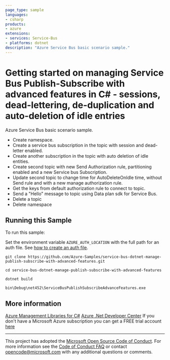 ```yaml
---
page_type: sample
languages:
- csharp
products:
- azure
extensions:
- services: Service-Bus
- platforms: dotnet
description: "Azure Service Bus basic scenario sample."
---
```


# Getting started on managing Service Bus Publish-Subscribe with advanced features in C# - sessions, dead-lettering, de-duplication and auto-deletion of idle entries

 Azure Service Bus basic scenario sample.
 - Create namespace.
 - Create a service bus subscription in the topic with session and dead-letter enabled.
 - Create another subscription in the topic with auto deletion of idle entities.
 - Create second topic with new Send Authorization rule, partitioning enabled and a new Service bus Subscription.
 - Update second topic to change time for AutoDeleteOnIdle time, without Send rule and with a new manage authorization rule.
 - Get the keys from default authorization rule to connect to topic.
 - Send a "Hello" message to topic using Data plan sdk for Service Bus.
 - Delete a topic
 - Delete namespace


## Running this Sample ##

To run this sample:

Set the environment variable `AZURE_AUTH_LOCATION` with the full path for an auth file. See [how to create an auth file](https://github.com/Azure/azure-libraries-for-net/blob/master/AUTH.md).

    git clone https://github.com/Azure-Samples/service-bus-dotnet-manage-publish-subscribe-with-advanced-features.git

    cd service-bus-dotnet-manage-publish-subscribe-with-advanced-features

    dotnet build

    bin\Debug\net452\ServiceBusPublishSubscribeAdvanceFeatures.exe

## More information ##

[Azure Management Libraries for C#](https://github.com/Azure/azure-sdk-for-net/tree/Fluent)
[Azure .Net Developer Center](https://azure.microsoft.com/en-us/develop/net/)
If you don't have a Microsoft Azure subscription you can get a FREE trial account [here](http://go.microsoft.com/fwlink/?LinkId=330212)

---

This project has adopted the [Microsoft Open Source Code of Conduct](https://opensource.microsoft.com/codeofconduct/). For more information see the [Code of Conduct FAQ](https://opensource.microsoft.com/codeofconduct/faq/) or contact [opencode@microsoft.com](mailto:opencode@microsoft.com) with any additional questions or comments.
